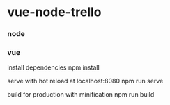 # vue-node-trello

### node


### vue
install dependencies
npm install

serve with hot reload at localhost:8080
npm run serve

build for production with minification
npm run build
